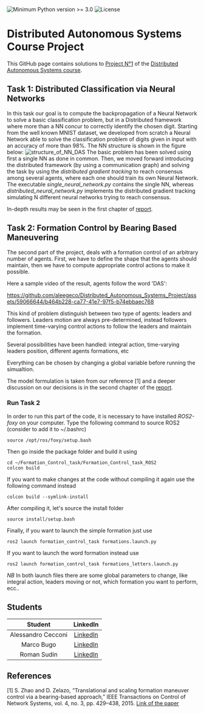 ![Minimum Python version >= 3.0](https://badgen.net/badge/python/3.x/blue)
![License](https://badgen.net/badge/license/GPL-3.0/red)


# Distributed Autonomous Systems Course Project
This GitHub page contains solutions to [Project N°1](https://github.com/aleegeco/Distributed_Autonomous_Systems_Project/blob/main/Project_1.pdf) of the [Distributed Autonomous Systems course](https://www.unibo.it/en/teaching/course-unit-catalogue/course-unit/2021/454490).

## Task 1: Distributed Classification via Neural Networks
In this task our goal is to compute the backpropagation of a Neural Network to solve a basic classification problem, but in a Distributed framework where more than a NN concur to 
correctly identify the chosen digit.
Starting from the well known MNIST dataset, we developed from scratch a Neural Network able to solve the classification problem of digits given in input with an accuracy of more than 98%. The NN structure is shown in the figure below: 
![structure_of_NN_DAS](https://github.com/aleegeco/Distributed_Autonomous_Systems_Project/assets/59066644/01a3a312-15a6-4080-91b9-0150a5124a01)
The basic problem has been solved using first a single NN as done in common. Then, we moved forward introducing the distributed framework (by using a communication graph) and solving the task by using
the *distributed gradient tracking* to reach consensus among several agents, where each one should train its own Neural Network.  
The executable *single_neural_network.py* contains the single NN, whereas *distributed_neural_network.py* implements the
distributed gradient tracking simulating N different neural networks trying to reach consensus. 

In-depth results may be seen in the first chapter of [report](https://github.com/aleegeco/Distributed_Autonomous_Systems_Project/blob/main/Distributed_Autonomous_Systems___Report.pdf).
## Task 2: Formation Control by Bearing Based Maneuvering
The second part of the project, deals with a formation control of an arbitrary number of agents. First, we have to define 
the shape that the agents should maintain, then we have to compute appropriate control actions to make it possible.

Here a sample video of the result, agents follow the word 'DAS':

https://github.com/aleegeco/Distributed_Autonomous_Systems_Project/assets/59066644/b464b228-ca77-41e7-97f5-b74ebbaec768

This kind of problem distinguish between two type of agents: leaders and followers. Leaders motion are always pre-determined, instead followers implement
time-varying control actions to follow the leaders and maintain the formation. 

Several possibilities have been handled: integral action, time-varying leaders position, different agents formations, etc

Everything can be chosen by changing a global variable before running the simualtion. 

The model formulation is taken from our reference [1] and a deeper discussion on our decisions is in the second chapter of the [report](https://github.com/aleegeco/Distributed_Autonomous_Systems_Project/blob/main/Distributed_Autonomous_Systems___Report.pdf).






### Run Task 2
In order to run this part of the code, it is necessary to have installed *ROS2-foxy* on your computer. 
Type the following command to source ROS2 (consider to add it to ~/.bashrc)
```
source /opt/ros/foxy/setup.bash
```
Then go inside the package folder and build it using
```
cd ~/Formation_Control_task/Formation_Control_task_ROS2 
colcon build
```
If you want to make changes at the code without compiling it again use the following command instead
```
colcon build --symlink-install
```
After compiling it, let's source the install folder
```
source install/setup.bash
```
Finally, if you want to launch the simple formation just use
```
ros2 launch formation_control_task formations.launch.py
```
If you want to launch the word formation instead use
```
ros2 launch formation_control_task formations_letters.launch.py
```
*NB* In both launch files there are some global parameters to change, like integral action, leaders moving or not, which formation you want to perform, ecc..


## Students 
| Student | LinkedIn 
| :-----------: | :--: |
| Alessandro Cecconi | [LinkedIn](https://www.linkedin.com/in/alessandro-cecconi-a5a988182/) |  
| Marco Bugo | [LinkedIn](https://www.linkedin.com/in/marco-bugo/) 
| Roman Sudin | [LinkedIn](https://www.linkedin.com/in/roman-sudin/) 

## References
[1] S. Zhao and D. Zelazo, “Translational and scaling formation maneuver control via a bearing-based approach,” IEEE Transactions on Control of Network Systems, vol. 4, no. 3, pp. 429–438, 2015. [Link of the paper](https://arxiv.org/pdf/1506.05636.pdf)
